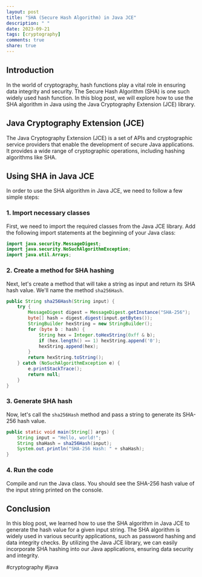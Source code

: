 ```yaml
---
layout: post
title: "SHA (Secure Hash Algorithm) in Java JCE"
description: " "
date: 2023-09-21
tags: [cryptography]
comments: true
share: true
---
```


## Introduction
In the world of cryptography, hash functions play a vital role in ensuring data integrity and security. The Secure Hash Algorithm (SHA) is one such widely used hash function. In this blog post, we will explore how to use the SHA algorithm in Java using the Java Cryptography Extension (JCE) library.

## Java Cryptography Extension (JCE)
The Java Cryptography Extension (JCE) is a set of APIs and cryptographic service providers that enable the development of secure Java applications. It provides a wide range of cryptographic operations, including hashing algorithms like SHA.

## Using SHA in Java JCE
In order to use the SHA algorithm in Java JCE, we need to follow a few simple steps:

### 1. Import necessary classes
First, we need to import the required classes from the Java JCE library. Add the following import statements at the beginning of your Java class:

```java
import java.security.MessageDigest;
import java.security.NoSuchAlgorithmException;
import java.util.Arrays;
```

### 2. Create a method for SHA hashing
Next, let's create a method that will take a string as input and return its SHA hash value. We'll name the method `sha256Hash`.

```java
public String sha256Hash(String input) {
    try {
        MessageDigest digest = MessageDigest.getInstance("SHA-256");
        byte[] hash = digest.digest(input.getBytes());
        StringBuilder hexString = new StringBuilder();
        for (byte b : hash) {
            String hex = Integer.toHexString(0xff & b);
            if (hex.length() == 1) hexString.append('0');
            hexString.append(hex);
        }
        return hexString.toString();
    } catch (NoSuchAlgorithmException e) {
        e.printStackTrace();
        return null;
    }
}
```

### 3. Generate SHA hash
Now, let's call the `sha256Hash` method and pass a string to generate its SHA-256 hash value.

```java
public static void main(String[] args) {
    String input = "Hello, world!";
    String shaHash = sha256Hash(input);
    System.out.println("SHA-256 Hash: " + shaHash);
}
```

### 4. Run the code
Compile and run the Java class. You should see the SHA-256 hash value of the input string printed on the console.

## Conclusion
In this blog post, we learned how to use the SHA algorithm in Java JCE to generate the hash value for a given input string. The SHA algorithm is widely used in various security applications, such as password hashing and data integrity checks. By utilizing the Java JCE library, we can easily incorporate SHA hashing into our Java applications, ensuring data security and integrity.

#cryptography #java